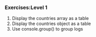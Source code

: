 ### Exercises:Level 1

1.  Display the countries array as a table
2.  Display the countries object as a table
3.  Use console.group() to group logs
